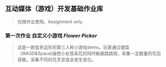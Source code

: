 ## 互动媒体（游戏）开发基础作业库
>仅限作业使用。Assignment only.
  
  
### 第一次作业 自定义小游戏 *Flower Picker*
>这是一款低多边形的第三人称小游戏demo。玩家通过键盘（WASD&Space)操控小女孩采花的同时躲避跳跳球，采集一定数量的花后获胜。采集不同的花天空盒会发生变化。
